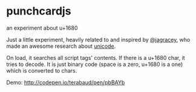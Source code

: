 # punchcardjs
an experiment about u+1680

Just a little experiment, heavily related to and inspired by [@jagracey](https://github.com/jagracey), who made an awesome research about [unicode](https://github.com/jagracey/Awesome-unicode).

On load, it searches all script tags' contents. If there is a u+1680 char, it tries to decode. It is just binary code (space is a zero, u+1680 is a one) which is converted to chars.

Demo: http://codepen.io/terabaud/pen/pbBAYb
